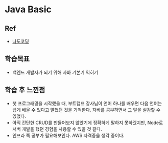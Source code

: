 # Java Basic
## Ref
- [나도코딩](https://youtu.be/NQq0dOoEPUM?si=WDod4mVAhDbykYl7) 

## 학습목표
- 백엔드 개발자가 되기 위해 자바 기본기 익히기

## 학습 후 느낀점
- 첫 프로그래밍을 시작했을 때, 부트캠프 강사님이 언어 하나를 배우면 다음 언어는 쉽게 배울 수 있다고 말했던 것을 기억한다. 자바를 공부하면서 그 말을 실감할 수 있었다.
-  아직 간단한 CRUD를 만들어보지 않았기에 정확하게 말하지 못하겠지만, Node로 서버 개발을 했던 경험을 사용할 수 있을 것 같다.
-  인프라 쪽 공부가 필요해보인다. AWS 자격증을 생각 중이다.
